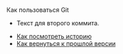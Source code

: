Как пользоваться Git
* Текст для второго коммита.
- [Как посмотреть историю](./log_help.md)
- [Как вернуться к прошлой версии](./reset_help.md)
